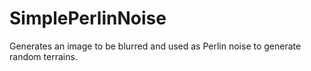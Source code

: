 # SimplePerlinNoise
Generates an image to be blurred and used as Perlin noise to generate random terrains.
